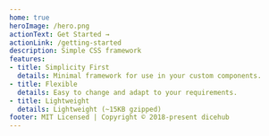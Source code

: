 ```yaml
---
home: true
heroImage: /hero.png
actionText: Get Started →
actionLink: /getting-started
description: Simple CSS framework
features:
- title: Simplicity First
  details: Minimal framework for use in your custom components.
- title: Flexible
  details: Easy to change and adapt to your requirements.
- title: Lightweight
  details: Lightweight (~15KB gzipped)
footer: MIT Licensed | Copyright © 2018-present dicehub
---
```


